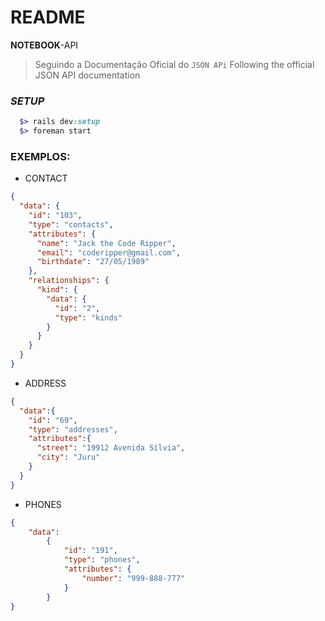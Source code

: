 # README

**NOTEBOOK**-API  

> Seguindo a Documentação Oficial do ```JSON APi```
> Following the official JSON API documentation

### *SETUP*   
```ruby
  $> rails dev:setup  
  $> foreman start
```

### EXEMPLOS:

- CONTACT
```json
{
  "data": {
    "id": "103",
    "type": "contacts",
    "attributes": {
      "name": "Jack the Code Ripper",
      "email": "coderipper@gmail.com",
      "birthdate": "27/05/1989"
    },
    "relationships": {
      "kind": {
        "data": {
          "id": "2", 
          "type": "kinds"
        }
      }
    }
  }
}
```

- ADDRESS
```json
{
  "data":{
    "id": "69",
    "type": "addresses",
    "attributes":{
      "street": "19912 Avenida Sílvia",
      "city": "Juru"
    }
  }
}
```

- PHONES
```json
{
	"data": 
		{
			"id": "191",
			"type": "phones",
			"attributes": {
				"number": "999-888-777"
			}
		}
}
```